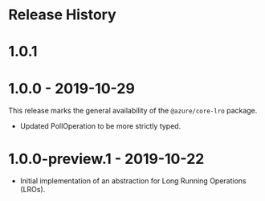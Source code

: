 Release History
================

# 1.0.1

# 1.0.0 - 2019-10-29

This release marks the general availability of the `@azure/core-lro` package.

- Updated PollOperation to be more strictly typed.

# 1.0.0-preview.1 - 2019-10-22

- Initial implementation of an abstraction for Long Running Operations (LROs).
